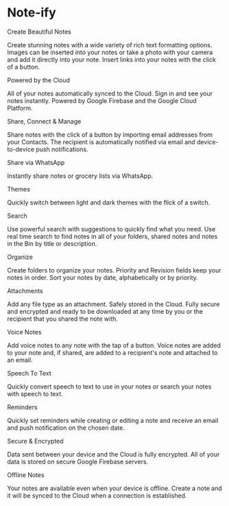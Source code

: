 # Note-ify

Create Beautiful Notes

Create stunning notes with a wide variety of rich text formatting options. Images can be inserted into your notes or take a photo with your camera and add it directly into your note. Insert links into your notes with the click of a button. 

Powered by the Cloud

All of your notes automatically synced to the Cloud. Sign in and see your notes instantly. Powered by Google Firebase and the Google Cloud Platform.

Share, Connect & Manage

Share notes with the click of a button by importing email addresses from your Contacts. The recipient is automatically notified via email and device-to-device push notifications.

Share via WhatsApp

Instantly share notes or grocery lists via WhatsApp.

Themes

Quickly switch between light and dark themes with the flick of a switch.

Search

Use powerful search with suggestions to quickly find what you need. Use real time search to find notes in all of your folders, shared notes and notes in the Bin by title or description.

Organize

Create folders to organize your notes. Priority and Revision fields keep your notes in order. Sort your notes by date, alphabetically or by priority.

Attachments

Add any file type as an attachment. Safely stored in the Cloud. Fully secure and encrypted and ready to be downloaded at any time by you or the recipient that you shared the note with.

Voice Notes

Add voice notes to any note with the tap of a button. Voice notes are added to your note and, if shared, are added to a recipient's note and attached to an email.

Speech To Text

Quickly convert speech to text to use in your notes or search your notes with speech to text.

Reminders

Quickly set reminders while creating or editing a note and receive an email and push notification on the chosen date.

Secure & Encrypted

Data sent between your device and the Cloud is fully encrypted. All of your data is stored on secure Google Firebase servers.

Offline Notes

Your notes are available even when your device is offline. Create a note and it will be synced to the Cloud when a connection is established.
